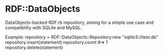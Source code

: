 # RDF::DataObjects

DataObjects-backed RDF.rb repository, aiming for a simple use case and
compatibility with SQLite and MySQL.


Example:
    repository = RDF::DataObjects::Repository.new "sqlite3://test.db"
    repository.insert(statement)
    repository.count              #=> 1
    repository.delete(statement)


